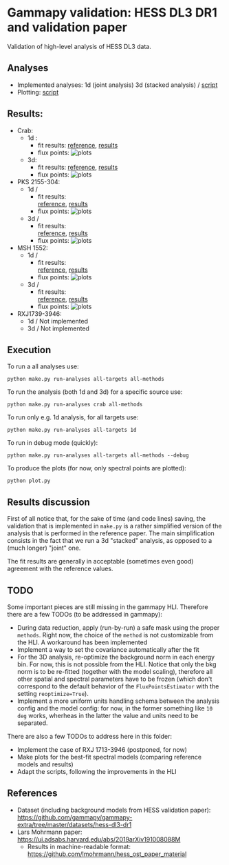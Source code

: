 # Gammapy validation: HESS DL3 DR1 and validation paper

Validation of high-level analysis of HESS DL3 data.

## Analyses

- Implemented analyses: 1d (joint analysis) 3d (stacked analysis) / [script](make.py)
- Plotting: [script](plot.py)

## Results:
- Crab:
    - 1d :
        - fit results: 
    [reference](crab/reference/gammapy_crab_1d_powerlaw.dat), 
    [results](crab/results/results-summary-fit-1d.yaml) 
        - flux points:
    ![plots](crab/plots/flux-points-1d.png)
    - 3d: 
        - fit results: 
    [reference](crab/reference/gammapy_crab_3d_powerlaw.dat), 
    [results](crab/results/results-summary-fit-3d.yaml) 
        - flux points: 
    ![plots](crab/plots/flux-points-3d.png)
- PKS 2155-304:
    - 1d /
        - fit results:  
    [reference](pks2155/reference/gammapy_pks2155_1d_powerlaw.dat), 
    [results](pks2155/results/results-summary-fit-1d.yaml) 
        - flux points:
    ![plots](pks2155/plots/flux-points-1d.png)
    - 3d / 
        - fit results:     
    [reference](pks2155/reference/gammapy_pks2155_3d_powerlaw.dat), 
    [results](pks2155/results/results-summary-fit-3d.yaml)
        - flux points:
    ![plots](pks2155/plots/flux-points-3d.png)
- MSH 1552:
    - 1d / 
        - fit results:     
    [reference](msh1552/reference/gammapy_msh1552_1d_powerlaw.dat), 
    [results](msh1552/results/results-summary-fit-1d.yaml)
        - flux points:
    ![plots](msh1552/plots/flux-points-1d.png)
    - 3d / 
        - fit results:     
    [reference](msh1552/reference/gammapy_msh1552_3d_powerlaw.dat), 
    [results](msh1552/results/results-summary-fit-3d.yaml)
        - flux points:
    ![plots](msh1552/plots/flux-points-3d.png)
- RXJ1739-3946:
    - 1d / Not implemented
    - 3d / Not implemented
    


## Execution

To run a all analyses use:

    python make.py run-analyses all-targets all-methods 
    
To run the analysis (both 1d and 3d) for a specific source use:

    python make.py run-analyses crab all-methods
    
To run only e.g. 1d analysis, for all targets use:

    python make.py run-analyses all-targets 1d

To run in debug mode (quickly):

    python make.py run-analyses all-targets all-methods --debug
    
To produce the plots (for now, only spectral points are plotted):
    
    python plot.py
    
## Results discussion
First of all notice that, for the sake of time (and code lines) saving, the validation that is implemented in `make.py`
 is a rather simplified version of the analysis that is performed in the reference paper. The main simplification 
 consists in the fact that we run a 3d "stacked" analysis, as opposed to a (much longer) "joint" one.

The fit results are generally in acceptable (sometimes even good) agreement with the reference values. 

## TODO
Some important pieces are still missing in the  gammapy HLI. Therefore there are a few TODOs (to be addressed 
in gammapy):
 - During data reduction, apply (run-by-run) a safe mask using the proper `methods`. Right now, the choice of the
  `method` is not customizable from the HLI. A workaround has been implemented
 - Implement a way to set the covariance automatically after the fit
 - For the 3D analysis, re-optimize the background norm in each energy bin. For now, this is not possible from the HLI.
 Notice that only the bkg norm is to be re-fitted (together with the model scaling), therefore all other spatial and 
 spectral parameters have to be frozen (which don't correspond to the default behavior of the `FluxPointsEstimator`
 with the setting `reoptimize=True`).
 - Implement a more uniform units handling schema between the analysis config and the model config: for now, in the former
 something like `10 deg` works, wherheas in the latter the value and units need to be separated.
 
 There are also a few TODOs to address here in this folder:
 - Implement the case of RXJ 1713-3946 (postponed, for now)
 - Make plots for the best-fit spectral models (comparing reference models and results)
 - Adapt the scripts, following the improvements in the HLI

## References

- Dataset (including background models from HESS validation paper): https://github.com/gammapy/gammapy-extra/tree/master/datasets/hess-dl3-dr1
- Lars Mohrmann paper: https://ui.adsabs.harvard.edu/abs/2019arXiv191008088M
  - Results in machine-readable format: https://github.com/lmohrmann/hess_ost_paper_material

